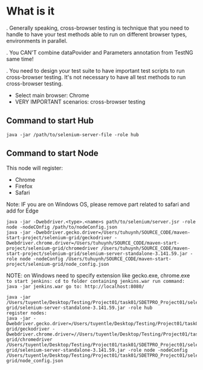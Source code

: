 # What is it
. Generally speaking, cross-browser testing is technique that you need to handle to 
    have your test methods able to run on different browser types, environments in parallel.

. You CAN'T combine dataPovider and Parameters annotation from TestNG same time!

. You need to design your test suite to have important test scripts to run cross-browser testing.
    It's not necessary to have all test methods to run cross-browser testing.
    
* Select main browser: Chrome
* VERY IMPORTANT scenarios: cross-browser testing
    
## Command to start Hub
```
java -jar /path/to/selenium-server-file -role hub
```

## Command to start Node
This node will register:
* Chrome
* Firefox
* Safari

Note: IF you are on Windows OS, please remove part related to safari and add for Edge
```
java -jar -Dwebdriver.<type>.<name>s path/to/selenium/server.jsr -role node -nodeCOnfig /path/to/nodeConfig.json
java -jar -Dwebdriver.gecko.driver=/Users/tuhuynh/SOURCE_CODE/maven-start-project/selenium-grid/geckodriver -Dwebdriver.chrome.driver=/Users/tuhuynh/SOURCE_CODE/maven-start-project/selenium-grid/chromedriver /Users/tuhuynh/SOURCE_CODE/maven-start-project/selenium-grid/selenium-server-standalone-3.141.59.jar -role node -nodeConfig /Users/tuhuynh/SOURCE_CODE/maven-start-project/selenium-grid/node_config.json

```

NOTE: on Windows need to specify extension like gecko.exe, chrome.exe
``
to start jenkins:
cd to folder containing jenkins.war
run command: java -jar jenkins.war
go to: http://localhost:8080/
``

```note for myself - to start a hub
java -jar /Users/tuyentle/Desktop/Testing/Project01/task01/SDETPRO_Project01/selenium-grid/selenium-server-standalone-3.141.59.jar -role hub
register nodes:
java -jar -Dwebdriver.gecko.driver=/Users/tuyentle/Desktop/Testing/Project01/task01/SDETPRO_Project01/selenium-grid/geckodriver -Dwebdriver.chrome.driver=//Users/tuyentle/Desktop/Testing/Project01/task01/SDETPRO_Project01/selenium-grid/chromedriver /Users/tuyentle/Desktop/Testing/Project01/task01/SDETPRO_Project01/selenium-grid/selenium-server-standalone-3.141.59.jar -role node -nodeConfig /Users/tuyentle/Desktop/Testing/Project01/task01/SDETPRO_Project01/selenium-grid/node_config.json
```

